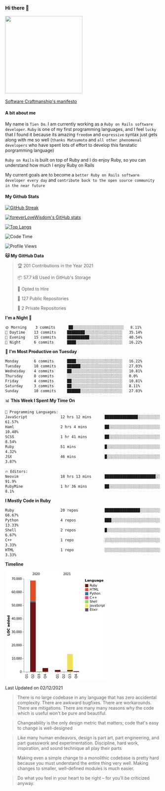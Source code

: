 ### Hi there 👋

<!--
**foreverLoveWisdom/foreverLoveWisdom** is a ✨ _special_ ✨ repository because its `README.md` (this file) appears on your GitHub profile.

Here are some ideas to get you started:

- 🔭 I’m currently working on ...
- 🌱 I’m currently learning ...
- 👯 I’m looking to collaborate on ...
- 🤔 I’m looking for help with ...
- 💬 Ask me about ...
- 📫 How to reach me: ...
- 😄 Pronouns: ...
- ⚡ Fun fact: ...
-->

<img src="https://codecondo.com/wp-content/uploads/2017/09/railslogo.png" width="250" height="250">

[Software Craftmanship's manifesto](http://manifesto.softwarecraftsmanship.org/)

#### A bit about me
My name is `Tien Do`. I am currently working as a `Ruby on Rails software developer`. `Ruby` is one of my first programming languages, and I feel `lucky` that I found it because its amazing `freedom` and `expressive` syntax just gets along with me so well (`thanks Matsumoto` and `all other phenomenal developers` who have spent lots of effort to develop this fanstatic porgramming language)

`Ruby on Rails` is built on top of Ruby and I do enjoy Ruby, so you can understand how much I enjoy Ruby on Rails

My current goals are to become a `better Ruby on Rails software developer every day` and `contribute back to the open source community in the near future`

#### My Github Stats

[![GitHub Streak](https://github-readme-streak-stats.herokuapp.com/?user=foreverLoveWisdom&theme=dracula)](https://git.io/streak-stats)
&nbsp;
&nbsp;

[![foreverLoveWisdom's GitHub stats](https://github-readme-stats.vercel.app/api?username=foreverLoveWisdom&show_icons=true&theme=react&count_private=true)](https://github.com/anuraghazra/github-readme-stats)

[![Top Langs](https://github-readme-stats.vercel.app/api/top-langs/?username=foreverLoveWisdom&show_icons=true&theme=vue-dark)](https://github.com/anuraghazra/github-readme-stats)

<!--START_SECTION:waka-->
![Code Time](http://img.shields.io/badge/Code%20Time-769%20hrs%2016%20mins-blue)

![Profile Views](http://img.shields.io/badge/Profile%20Views-1-blue)

**🐱 My GitHub Data** 

> 🏆 201 Contributions in the Year 2021
 > 
> 📦 57.7 kB Used in GitHub's Storage 
 > 
> 💼 Opted to Hire
 > 
> 📜 127 Public Repositories 
 > 
> 🔑 2 Private Repositories  
 > 
**I'm a Night 🦉** 

```text
🌞 Morning    3 commits      ██░░░░░░░░░░░░░░░░░░░░░░░   8.11% 
🌆 Daytime    13 commits     ████████░░░░░░░░░░░░░░░░░   35.14% 
🌃 Evening    15 commits     ██████████░░░░░░░░░░░░░░░   40.54% 
🌙 Night      6 commits      ████░░░░░░░░░░░░░░░░░░░░░   16.22%

```
📅 **I'm Most Productive on Tuesday** 

```text
Monday       6 commits      ████░░░░░░░░░░░░░░░░░░░░░   16.22% 
Tuesday      10 commits     ██████░░░░░░░░░░░░░░░░░░░   27.03% 
Wednesday    4 commits      ██░░░░░░░░░░░░░░░░░░░░░░░   10.81% 
Thursday     0 commits      ░░░░░░░░░░░░░░░░░░░░░░░░░   0.0% 
Friday       4 commits      ██░░░░░░░░░░░░░░░░░░░░░░░   10.81% 
Saturday     3 commits      ██░░░░░░░░░░░░░░░░░░░░░░░   8.11% 
Sunday       10 commits     ██████░░░░░░░░░░░░░░░░░░░   27.03%

```


📊 **This Week I Spent My Time On** 

```text
💬 Programming Languages: 
JavaScript               12 hrs 12 mins      ███████████████░░░░░░░░░░   61.57% 
Haml                     2 hrs 4 mins        ██░░░░░░░░░░░░░░░░░░░░░░░   10.48% 
SCSS                     1 hr 41 mins        ██░░░░░░░░░░░░░░░░░░░░░░░   8.54% 
Ruby                     51 mins             █░░░░░░░░░░░░░░░░░░░░░░░░   4.32% 
JSX                      46 mins             █░░░░░░░░░░░░░░░░░░░░░░░░   3.87%

🔥 Editors: 
Neovim                   18 hrs 13 mins      ███████████████████████░░   91.9% 
RubyMine                 1 hr 36 mins        ██░░░░░░░░░░░░░░░░░░░░░░░   8.1%

```

**I Mostly Code in Ruby** 

```text
Ruby                     20 repos            ████████████████░░░░░░░░░   66.67% 
Python                   4 repos             ███░░░░░░░░░░░░░░░░░░░░░░   13.33% 
Shell                    2 repos             █░░░░░░░░░░░░░░░░░░░░░░░░   6.67% 
C++                      1 repo              ░░░░░░░░░░░░░░░░░░░░░░░░░   3.33% 
HTML                     1 repo              ░░░░░░░░░░░░░░░░░░░░░░░░░   3.33%

```


**Timeline**

![Chart not found](https://raw.githubusercontent.com/foreverLoveWisdom/foreverLoveWisdom/main/charts/bar_graph.png) 


 Last Updated on 02/12/2021
<!--END_SECTION:waka-->


> There is no large codebase in any language that has zero accidental complexity. There are awkward bugfixes. There are workarounds. There are mitigations.
> There are many many reasons why the code which is useful won't be pure and beautiful.

> Changeability is the only design metric that matters; code that's easy to change is well-designed

> Like many human endeavors, design is part art, part engineering, and part guesswork and experimentation. Discipline, hard work, inspiration, and sound technique all play their parts

> Mak­ing even a sim­ple change to a mono­lith­ic code­base is pret­ty hard because you must under­stand the entire thing very well. Mak­ing changes to small­er, well-defined mod­ules is much easier.
 
 > Do what you feel in your heart to be right – for you’ll be criticized anyway.
